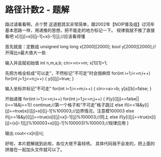 # 路径计数2 - 题解

路过请看看啊，点个赞
这道题其实非常简单，跟2002年【NOIP普及组】过河卒基本思路一样，用递推的思想，把不能走的地方标记一下。
规律我就不推了直接看吧
x[i][j]=x[i][j-1]+x[i-1][j];//应该看得懂

首先就是：定数组
unsigned long long x[2000][2000];
bool y[2000][2000];//开得比n最大值大一些

输入并且赋初始值
int n,m,a,b;
	cin>>n>>m;
	x[1][1]=1;

先把方格全标成“可以走”，不然标记"不可走"时会很麻烦
for(int i=1;i<=n;i++)
	for(int j=1;j<=n;j++)
	{
		y[i][j]=true;
	}

输入坐标并标记“不可走”
for(int i=1;i<=m;i++)
	{
		cin>>a>>b;
		y[a][b]=false;
	}

开始递推
for(int i=1;i<=n;i++)
	for(int j=1;j<=n;j++)
	{
		if(y[i][j]==false||(i==1&&j==1))
		continue;//第一个格子和“不可走”格子跳过
		else if(i==1&&y[i][j]==true)x[i][j]=x[i][j-1]%100003;//边界情况，注意模100003
		else if(j==1&&y[i][j]==true)x[i][j]=x[i-1][j]%100003;//同上
		else if(y[i][j]==true)x[i][j]=(x[i-1][j]%100003+x[i][j-1]%100003)%100003;//规律应用
	}

输出
cout<<x[n][n];

好啦，本片题解就到此啦，各位大佬不喜轻喷。
具体代码我不会发的，把上面的拼接在一起加头文件就可以了。
 